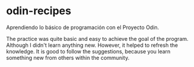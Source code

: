 # odin-recipes

Aprendiendo lo básico de programación con el Proyecto Odin.

  The practice was quite basic and easy to achieve the goal of the program.  Although I didn't learn anything new. However, it helped to refresh the knowledge. It is good to follow the suggestions, because you learn something new from others within the community.